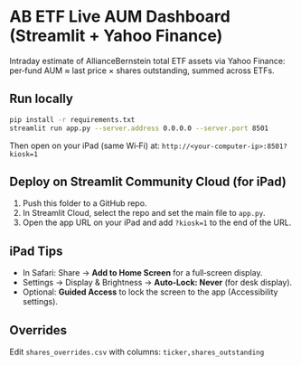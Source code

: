 
# AB ETF Live AUM Dashboard (Streamlit + Yahoo Finance)

Intraday estimate of AllianceBernstein total ETF assets via Yahoo Finance:
per‑fund AUM ≈ last price × shares outstanding, summed across ETFs.

## Run locally
```bash
pip install -r requirements.txt
streamlit run app.py --server.address 0.0.0.0 --server.port 8501
```

Then open on your iPad (same Wi‑Fi) at: `http://<your-computer-ip>:8501?kiosk=1`

## Deploy on Streamlit Community Cloud (for iPad)
1. Push this folder to a GitHub repo.
2. In Streamlit Cloud, select the repo and set the main file to `app.py`.
3. Open the app URL on your iPad and add `?kiosk=1` to the end of the URL.

## iPad Tips
- In Safari: Share → **Add to Home Screen** for a full‑screen display.
- Settings → Display & Brightness → **Auto‑Lock: Never** (for desk display).
- Optional: **Guided Access** to lock the screen to the app (Accessibility settings).

## Overrides
Edit `shares_overrides.csv` with columns: `ticker,shares_outstanding`
